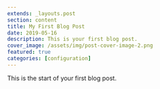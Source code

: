 ```yaml
---
extends: _layouts.post
section: content
title: My First Blog Post
date: 2019-05-16
description: This is your first blog post.
cover_image: /assets/img/post-cover-image-2.png
featured: true
categories: [configuration]
---
```


This is the start of your first blog post.
